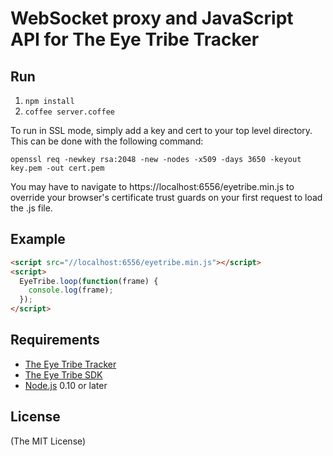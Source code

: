 # WebSocket proxy and JavaScript API for The Eye Tribe Tracker

## Run
1. `npm install`
2. `coffee server.coffee`

To run in SSL mode, simply add a key and cert to your top level directory. This can be done with the following command:

`openssl req -newkey rsa:2048 -new -nodes -x509 -days 3650 -keyout key.pem -out cert.pem`

You may have to navigate to https://localhost:6556/eyetribe.min.js to override your browser's certificate trust guards on your first request to load the .js file.

## Example
```html
<script src="//localhost:6556/eyetribe.min.js"></script>
<script>
  EyeTribe.loop(function(frame) {
    console.log(frame);
  });
</script>
```

## Requirements
* [The Eye Tribe Tracker](https://theeyetribe.com/products/)
* [The Eye Tribe SDK](http://dev.theeyetribe.com/general/)
* [Node.js](http://nodejs.org/) 0.10 or later

## License

(The MIT License)
